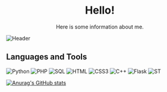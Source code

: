 <style>
h1:hover{
  color: red;
  }
</style>
<h1 align="center">Hello!</h1>
<p align="center">Here is some information about me.</p>

![Header](https://thumbs.gfycat.com/BraveOptimalBaleenwhale-size_restricted.gif)
<br/>

<h2>Languages and Tools</h2>

![Python](https://img.shields.io/badge/-Python-000?style=for-the-badge&logo=python)
![PHP](https://img.shields.io/badge/-PHP-000?style=for-the-badge&logo=php)
![SQL](https://img.shields.io/badge/-SQL-000?style=for-the-badge&logo=mysql)
![HTML](https://img.shields.io/badge/-HTML-000?style=for-the-badge&logo=html5)
![CSS3](https://img.shields.io/badge/-CSS-000?style=for-the-badge&logo=css3)
![C++](https://img.shields.io/badge/-C%2b%2b-000?style=for-the-badge&logo=C%2b%2b)
![Flask](https://img.shields.io/badge/-Flask-000?style=for-the-badge&logo=flask)
![ST](https://img.shields.io/badge/-Sublime_Text-000?style=for-the-badge&logo=sublime-text)

[![Anurag's GitHub stats](https://github-readme-stats.vercel.app/api?username=DJ-Von)](https://github.com/anuraghazra/github-readme-stats)
